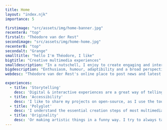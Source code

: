 ```yaml
---
title: Home
layout: "index.njk"
importance: 5

firstimage: "src/assets/img/home-banner.jpg"
recenterA: "top"
firstalt: "Théodore van der Rest"
secondimage: "src/assets/img/home-home.jpg"
recenterB: "top"
secondalt: "Grange"
smalltitle: "hello I'm Théodore, I like"
bigtitle: "Creative multimedia experiences"
smalldescription: "In a nutschell, I enjoy to create engaging and interactive digital stuff, through a variety of different medias, such as web, design, animation and video-games."
bigdescription: "Enthusiasm, humour, adaptibility and a broad perspective shape my way of working"
webdesc: "Théodore van der Rest's online place to post news and latest work."

experiences:
  - title: 'Storytelling'
    desc: 'Digital & interactive experiences are a great way of telling stories and create a connection between the experience and its user.'
  - title: 'Accessibility'
    desc: 'I like to share my projects on open-source, as I use the tools and idead of the open-source contributors. A major concern for me is also that my product can be experienced by most of people on earth, making it the most leightweight, ethical and ecological possible.'
  - title: 'Polyglot'
    desc: 'I understand the essential creation steps of most multimedia projects. I enjoy putting my hands on 3D, animation, editing, scripting, or storybording. Sometimes you need to find the tool or to design it yourself so you can create your own workflow.'
  - title: 'Originality'
    desc: 'Or making artistic things in a funny way. I try to always take the time to shape ideas into reality and try out things spontaneously.'
---
```

